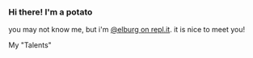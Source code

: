 ### Hi there! I'm a potato

you may not know me, but i'm [@elburg on repl.it](repl.it/elburg). it is nice to meet you!

My "Talents"



